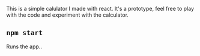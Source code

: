 
This is a simple calulator I made with react. It's a prototype, feel free to play with the code and experiment with the calculator. 


## `npm start`

Runs the app..
